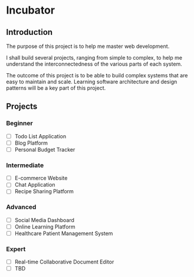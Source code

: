 # Incubator

## Introduction

The purpose of this project is to help me master web development.

I shall build several projects, ranging from simple to complex, to help me understand the interconnectedness of the various parts of each system.

The outcome of this project is to be able to build complex systems that are easy to maintain and scale. Learning software architecture and design patterns will be a key part of this project.

## Projects

### Beginner

- [ ] Todo List Application
- [ ] Blog Platform
- [ ] Personal Budget Tracker

### Intermediate

- [ ] E-commerce Website
- [ ] Chat Application
- [ ] Recipe Sharing Platform

### Advanced

- [ ] Social Media Dashboard
- [ ] Online Learning Platform
- [ ] Healthcare Patient Management System

### Expert

- [ ] Real-time Collaborative Document Editor
- [ ] TBD
